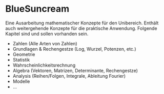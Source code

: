 # BlueSuncream
Eine Ausarbeitung mathematischer Konzepte für den Unibereich. Enthält auch weitergehende Konzepte für die praktische Anwendung.
Folgende Kapitel sind und sollen vorhanden sein.
- Zahlen (Alle Arten von Zahlen)
- Grundlagen & Rechengestze (Log, Wurzel, Potenzen, etc.)
- Geometrie
- Statistik
- Wahrscheinlichkeitsrechnung
- Algebra (Vektoren, Matrizen, Determinante, Rechengestze)
- Analysis (Reihen/Folgen, Integrale, Ableitung Fourier)
- Modelle
- ...

